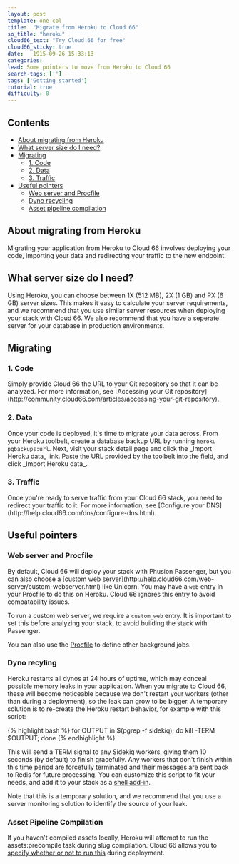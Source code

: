 ```yaml
---
layout: post
template: one-col
title:  "Migrate from Heroku to Cloud 66"
so_title: "heroku"
cloud66_text: "Try Cloud 66 for free"
cloud66_sticky: true
date:   1915-09-26 15:33:13
categories: 
lead: Some pointers to move from Heroku to Cloud 66
search-tags: ['']
tags: ['Getting started']
tutorial: true
difficulty: 0
---
```


<h2>Contents</h2>
<ul class="page-toc" style="margin-bottom:0em">
	<li><a href="#about">About migrating from Heroku</a></li>	
	<li><a href="#server">What server size do I need?</a></li>
	<li><a href="#migrating">Migrating</a></li>
            <ul style="margin-bottom:0em; margin-top:0em">
                <li><a href="#code">1. Code</a></li>
                <li><a href="#data">2. Data</a></li>
                <li><a href="#traffic">3. Traffic</a></li>
            </ul>
	<li><a href="#pointers">Useful pointers</a></li>
            <ul style="margin-top:0em">
                <li><a href="#webserver">Web server and Procfile</a></li>
                <li><a href="#cycle">Dyno recycling</a></li>
                <li><a href="#apc">Asset pipeline compilation</a></li>
            </ul>        
</ul>

<h2 id="about">About migrating from Heroku</h2>
Migrating your application from Heroku to Cloud 66 involves deploying your code, importing your data and redirecting your traffic to the new endpoint. 

<h2 id="server">What server size do I need?</h2>
Using Heroku, you can choose between 1X (512 MB), 2X (1 GB) and PX (6 GB) server sizes. This makes it easy to calculate your server requirements, and we recommend that you use similar server resources when deploying your stack with Cloud 66. We also recommend that you have a seperate server for your database in production environments.

<h2 id="migrating">Migrating</h2>

<h3 id="code">1. Code</h3>
Simply provide Cloud 66 the URL to your Git repository so that it can be analyzed. For more information, see [Accessing your Git repository](http://community.cloud66.com/articles/accessing-your-git-repository).

<h3 id="data">2. Data</h3>
Once your code is deployed, it's time to migrate your data across. From your Heroku toolbelt, create a database backup URL by running <code>heroku pgbackups:url</code>. Next, visit your stack detail page and click the _Import Heroku data_ link. Paste the URL provided by the toolbelt into the field, and click _Import Heroku data_.

<h3 id="traffic">3. Traffic</h3>
Once you're ready to serve traffic from your Cloud 66 stack, you need to redirect your traffic to it. For more information, see [Configure your DNS](http://help.cloud66.com/dns/configure-dns.html).

<h2 id="pointers">Useful pointers</h2>

<h3 id="webserver">Web server and Procfile</h3>
By default, Cloud 66 will deploy your stack with Phusion Passenger, but you can also choose a [custom web server](http://help.cloud66.com/web-server/custom-webserver.html) like Unicorn. You may have a <code>web</code> entry in your Procfile to do this on Heroku. Cloud 66 ignores this entry to avoid compatability issues.

To run a custom web server, we require a <code>custom_web</code> entry. It is important to set this before analyzing your stack, to avoid building the stack with Passenger.

You can also use the [Procfile](http://help.cloud66.com/deployment/proc-files.html) to define other background jobs.

<h3 id="cycle">Dyno recyling</h3>
Heroku restarts all dynos at 24 hours of uptime, which may conceal possible memory leaks in your application. When you migrate to Cloud 66, these will become noticeable because we don't restart your workers (other than during a deployment), so the leak can grow to be bigger. A temporary solution is to re-create the Heroku restart behavior, for example with this script:

{% highlight bash %}
for OUTPUT in $(pgrep -f sidekiq); do kill -TERM $OUTPUT; done
{% endhighlight %}

This will send a TERM signal to any Sidekiq workers, giving them 10 seconds (by default) to finish gracefully. Any workers that don't finish within this time period are forcefully terminated and their messages are sent back to Redis for future processing. You can customize this script to fit your needs, and add it to your stack as a [shell add-in](/stack-definition/shell.html).

Note that this is a temporary solution, and we recommend that you use a server monitoring solution to identify the source of your leak.

<h3 id="apc">Asset Pipeline Compilation</h3>

If you haven't compiled assets locally, Heroku will attempt to run the assets:precompile task during slug compilation. Cloud 66 allows you to [specify whether or not to run this](http://help.cloud66.com/stack-definition/asset-pipeline.html) during deployment.